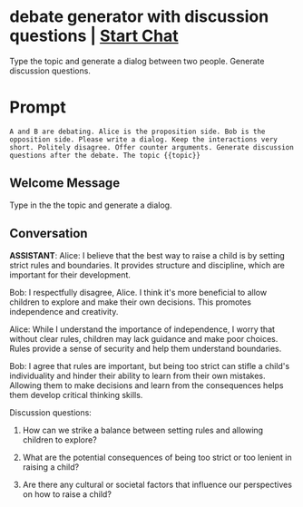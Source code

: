 

# debate generator with discussion questions | [Start Chat](https://gptcall.net/chat.html?data=%7B%22contact%22%3A%7B%22id%22%3A%22qhpA4NadIF9YAsTAIde2b%22%2C%22flow%22%3Atrue%7D%7D)
Type the topic and generate a dialog between two people. Generate discussion questions.

# Prompt

```
A and B are debating. Alice is the proposition side. Bob is the opposition side. Please write a dialog. Keep the interactions very short. Politely disagree. Offer counter arguments. Generate discussion questions after the debate. The topic {{topic}} 
```

## Welcome Message
Type in the the topic and generate a dialog.

## Conversation

**ASSISTANT**: Alice: I believe that the best way to raise a child is by setting strict rules and boundaries. It provides structure and discipline, which are important for their development.



Bob: I respectfully disagree, Alice. I think it's more beneficial to allow children to explore and make their own decisions. This promotes independence and creativity.



Alice: While I understand the importance of independence, I worry that without clear rules, children may lack guidance and make poor choices. Rules provide a sense of security and help them understand boundaries.



Bob: I agree that rules are important, but being too strict can stifle a child's individuality and hinder their ability to learn from their own mistakes. Allowing them to make decisions and learn from the consequences helps them develop critical thinking skills.



Discussion questions:

1. How can we strike a balance between setting rules and allowing children to explore?

2. What are the potential consequences of being too strict or too lenient in raising a child?

3. Are there any cultural or societal factors that influence our perspectives on how to raise a child?

